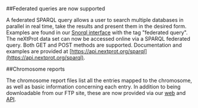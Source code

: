 ##Federated queries are now supported

A federated SPARQL query allows a user to search multiple databases in parallel in real time, take the results and present them in the desired form. Examples are found in our [Snorql interface](https://snorql.nextprot.org/) with the tag &#34;federated query&#34;. The neXtProt data set can now be accessed online via a SPARQL federated query. Both GET and POST methods are supported. Documentation and examples are provided at [https://api.nextprot.org/sparql](https://api.nextprot.org/sparql).

##Chromosome reports

The chromosome report files list all the entries mapped to the chromosome, as well as basic information concerning each entry. In addition to being downloadable from our FTP site, these are now provided via our [web](https://www.nextprot.org/entries/all-chromosomes) and [API](https://api.nextprot.org/).
